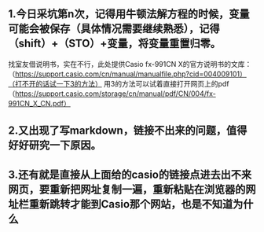 ## 1.今日采坑第n次，记得用牛顿法解方程的时候，变量可能会被保存（具体情况需要继续熟悉），记得（shift）+（STO）+变量，将变量重置归零。  
找室友借说明书，实在不行，此处提供Casio fx-991CN X的官方说明书的文库：（https://support.casio.com/cn/manual/manualfile.php?cid=004009101）（打不开的话试一下3的方法）
用3的方法可以试着直接打开网页上的pdf（https://support.casio.com/storage/cn/manual/pdf/CN/004/fx-991CN_X_CN.pdf）
## 2.又出现了写markdown，链接不出来的问题，值得好好研究一下原因。
## 3.还有就是直接从上面给的casio的链接点进去出不来网页，要重新把网址复制一遍，重新粘贴在浏览器的网址栏重新跳转才能到Casio那个网站，也是不知道为什么
